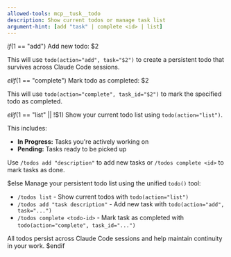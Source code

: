 ```yaml
---
allowed-tools: mcp__tusk__todo
description: Show current todos or manage task list
argument-hint: [add "task" | complete <id> | list]
---
```


$if($1 == "add")
Add new todo: $2

This will use `todo(action="add", task="$2")` to create a persistent todo that survives across Claude Code sessions.

$elif($1 == "complete")
Mark todo as completed: $2

This will use `todo(action="complete", task_id="$2")` to mark the specified todo as completed.

$elif($1 == "list" || !$1)
Show your current todo list using `todo(action="list")`.

This includes:
- **In Progress:** Tasks you're actively working on
- **Pending:** Tasks ready to be picked up

Use `/todos add "description"` to add new tasks or `/todos complete <id>` to mark tasks as done.

$else
Manage your persistent todo list using the unified `todo()` tool:

- `/todos list` - Show current todos with `todo(action="list")`
- `/todos add "task description"` - Add new task with `todo(action="add", task="...")`
- `/todos complete <todo-id>` - Mark task as completed with `todo(action="complete", task_id="...")`

All todos persist across Claude Code sessions and help maintain continuity in your work.
$endif